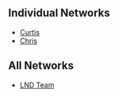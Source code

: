 ## Individual Networks
- [Curtis](https://curtlh.github.io/network_viz/ego_networks/curtis.html)
- [Chris](https://curtlh.github.io/network_viz/ego_networks/chris.html)

## All Networks
- [LND Team](https://curtlh.github.io/network_viz/network_viz.html)
